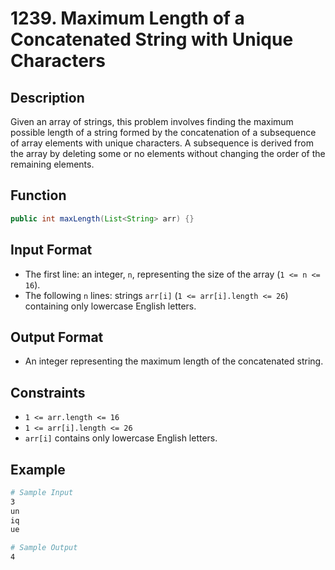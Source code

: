 # 1239. Maximum Length of a Concatenated String with Unique Characters

## Description

Given an array of strings, this problem involves finding the maximum possible length of a string formed by the concatenation of a subsequence of array elements with unique characters. A subsequence is derived from the array by deleting some or no elements without changing the order of the remaining elements.

## Function

```java
public int maxLength(List<String> arr) {}
```

## Input Format

- The first line: an integer, `n`, representing the size of the array (`1 <= n <= 16`).
- The following `n` lines: strings `arr[i]` (`1 <= arr[i].length <= 26`) containing only lowercase English letters.

## Output Format

- An integer representing the maximum length of the concatenated string.

## Constraints

- `1 <= arr.length <= 16`
- `1 <= arr[i].length <= 26`
- `arr[i]` contains only lowercase English letters.

## Example

```bash
# Sample Input
3
un
iq
ue

# Sample Output
4
```
